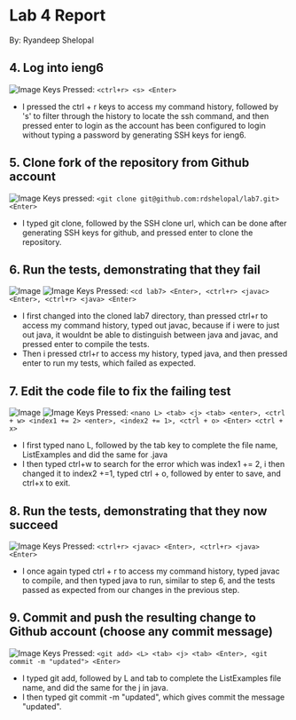 # Lab 4 Report

By: Ryandeep Shelopal

## 4. Log into ieng6
![Image](https://user-images.githubusercontent.com/122515834/221757224-c3ba34a0-60bd-4e02-81f0-54cb10085290.png)
Keys Pressed: `<ctrl+r> <s> <Enter>`
* I pressed the ctrl + r keys to access my command history, followed by 's' to filter through the history to locate the ssh command, and then pressed enter
  to login as the account has been configured to login without typing a password by generating SSH keys for ieng6.


## 5. Clone fork of the repository from Github account
![Image](https://user-images.githubusercontent.com/122515834/221758522-1630626d-a9ee-41c0-a40f-5721a846057e.png)
Keys pressed: `<git clone git@github.com:rdshelopal/lab7.git> <Enter>`
* I typed git clone, followed by the SSH clone url, which can be done after generating SSH keys for github, and pressed enter to clone the repository.

## 6. Run the tests, demonstrating that they fail
![Image](https://user-images.githubusercontent.com/122515834/221759193-ba1b53c6-be0a-4010-aa1d-dd653bc6bd01.png)
![Image](https://user-images.githubusercontent.com/122515834/221759265-9206a2a5-8a64-4609-a074-92be8ca93713.png)
Keys Pressed: `<cd lab7> <Enter>, <ctrl+r> <javac> <Enter>, <ctrl+r> <java> <Enter>`
* I first changed into the cloned lab7 directory, than pressed ctrl+r to access my command history, typed out javac, because if i were to just out java, it wouldnt be able to distinguish between java and javac, and pressed enter to compile the tests.
* Then i pressed ctrl+r to access my history, typed java, and then pressed enter to run my tests, which failed as expected.

## 7. Edit the code file to fix the failing test
![Image](https://user-images.githubusercontent.com/122515834/221760558-040dd27d-7b58-4af7-96a1-35626dd40e11.png)
![Image](https://user-images.githubusercontent.com/122515834/221760594-e99dbff4-0608-4e1c-8f6d-b1dd283c4c0d.png)
Keys Pressed: `<nano L> <tab> <j> <tab> <enter>, <ctrl + w> <index1 += 2> <enter>, <index2 += 1>, <ctrl + o> <Enter> <ctrl + x>`
* I first typed nano L, followed by the tab key to complete the file name, ListExamples and did the same for .java
* I then typed ctrl+w to search for the error which was index1 += 2, i then changed it to index2 +=1, typed ctrl + o, followed by enter to save, and ctrl+x to exit.

## 8. Run the tests, demonstrating that they now succeed
![Image](https://user-images.githubusercontent.com/122515834/221760692-e24387dd-9e51-4f03-aa6a-b4ab8df7cd98.png)
Keys Pressed: `<ctrl+r> <javac> <Enter>, <ctrl+r> <java> <Enter>`
* I once again typed ctrl + r to access my command history, typed javac to compile, and then typed java to run, similar to step 6, and the tests passed as expected from our changes in the previous step.

## 9. Commit and push the resulting change to Github account (choose any commit message)
![Image](https://user-images.githubusercontent.com/122515834/221760761-407e981d-7583-4225-bdc2-782e4020f6ca.png)
Keys Pressed: `<git add> <L> <tab> <j> <tab> <Enter>, <git commit -m "updated"> <Enter>`
* I typed git add, followed by L and tab to complete the ListExamples file name, and did the same for the j in java.
* I then typed git commit -m "updated", which gives commit the message "updated".

